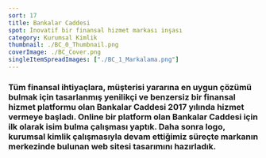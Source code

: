 ```yaml
---
sort: 17
title: Bankalar Caddesi
spot: İnovatif bir finansal hizmet markası inşası
category: Kurumsal Kimlik
thumbnail: ./BC_0_Thumbnail.png
coverImage: ./BC_Cover.png
singleItemSpreadImages: ["./BC_1_Markalama.png"]
---
```


### Tüm finansal ihtiyaçlara, müşterisi yararına en uygun çözümü bulmak için tasarlanmış yenilikçi ve benzersiz bir finansal hizmet platformu olan Bankalar Caddesi 2017 yılında hizmet vermeye başladı. Online bir platform olan Bankalar Caddesi için ilk olarak isim bulma çalışması yaptık. Daha sonra logo, kurumsal kimlik çalışmasıyla devam ettiğimiz süreçte markanın merkezinde bulunan web sitesi tasarımını hazırladık.
